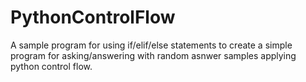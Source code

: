 # PythonControlFlow

A sample program for using if/elif/else statements to create a simple program for asking/answering with random asnwer samples applying python control flow.
